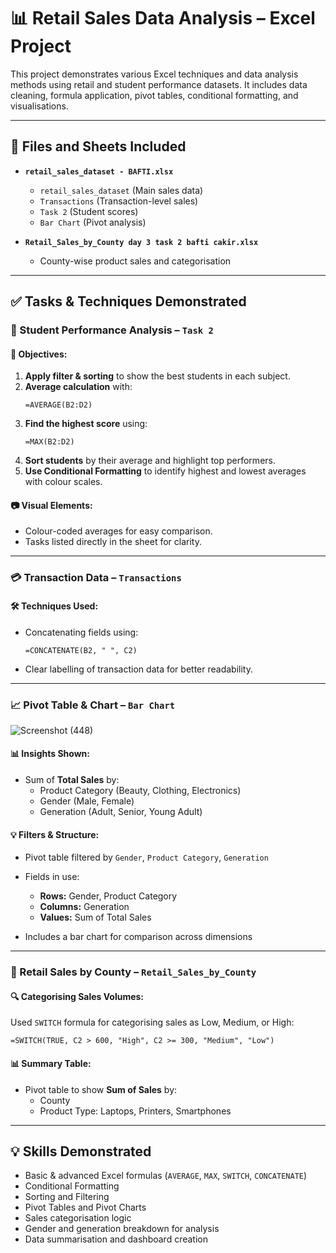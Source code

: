 # 📊 Retail Sales Data Analysis – Excel Project

This project demonstrates various Excel techniques and data analysis methods using retail and student performance datasets. It includes data cleaning, formula application, pivot tables, conditional formatting, and visualisations.

---

## 📁 Files and Sheets Included

- **`retail_sales_dataset - BAFTI.xlsx`**
  - `retail_sales_dataset` (Main sales data)
  - `Transactions` (Transaction-level sales)
  - `Task 2` (Student scores)
  - `Bar Chart` (Pivot analysis)

- **`Retail_Sales_by_County day 3 task 2 bafti cakir.xlsx`**
  - County-wise product sales and categorisation

---

## ✅ Tasks & Techniques Demonstrated

### 📌 Student Performance Analysis – `Task 2`

#### 🎯 Objectives:

1. **Apply filter & sorting** to show the best students in each subject.
2. **Average calculation** with:
   ```excel
   =AVERAGE(B2:D2)
   ```
3. **Find the highest score** using:
   ```excel
   =MAX(B2:D2)
   ```
4. **Sort students** by their average and highlight top performers.
5. **Use Conditional Formatting** to identify highest and lowest averages with colour scales.

#### 📷 Visual Elements:
- Colour-coded averages for easy comparison.
- Tasks listed directly in the sheet for clarity.

---

### 💳 Transaction Data – `Transactions`

#### 🛠 Techniques Used:

- Concatenating fields using:
  ```excel
  =CONCATENATE(B2, " ", C2)
  ```

- Clear labelling of transaction data for better readability.

---

### 📈 Pivot Table & Chart – `Bar Chart`

![Screenshot (448)](https://github.com/user-attachments/assets/131d9411-c820-41a9-bf73-52d28fb92240)

#### 📊 Insights Shown:

- Sum of **Total Sales** by:
  - Product Category (Beauty, Clothing, Electronics)
  - Gender (Male, Female)
  - Generation (Adult, Senior, Young Adult)

#### 💡 Filters & Structure:
- Pivot table filtered by `Gender`, `Product Category`, `Generation`
- Fields in use:
  - **Rows:** Gender, Product Category
  - **Columns:** Generation
  - **Values:** Sum of Total Sales

- Includes a bar chart for comparison across dimensions

---

### 🧮 Retail Sales by County – `Retail_Sales_by_County`

#### 🔍 Categorising Sales Volumes:

Used `SWITCH` formula for categorising sales as Low, Medium, or High:
```excel
=SWITCH(TRUE, C2 > 600, "High", C2 >= 300, "Medium", "Low")
```

#### 📊 Summary Table:

- Pivot table to show **Sum of Sales** by:
  - County
  - Product Type: Laptops, Printers, Smartphones

---

## 💡 Skills Demonstrated

- Basic & advanced Excel formulas (`AVERAGE`, `MAX`, `SWITCH`, `CONCATENATE`)
- Conditional Formatting
- Sorting and Filtering
- Pivot Tables and Pivot Charts
- Sales categorisation logic
- Gender and generation breakdown for analysis
- Data summarisation and dashboard creation


